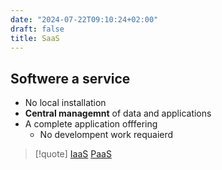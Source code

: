 ```yaml
---
date: "2024-07-22T09:10:24+02:00"
draft: false
title: SaaS
---
```


## Softwere a service

-   No local installation
-   **Central managemnt** of data and applications
-   A complete application offfering
    -   No develompent work requaierd

> \[!quote\] [IaaS](/Notes/posts/IaaS) [PaaS](/Notes/posts/PaaS)
